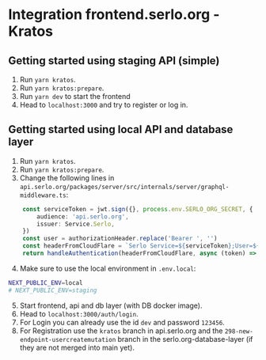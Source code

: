 # Integration frontend.serlo.org - Kratos

## Getting started using staging API (simple)

1. Run `yarn kratos`.
2. Run `yarn kratos:prepare`.
3. Run `yarn dev` to start the frontend
4. Head to `localhost:3000` and try to register or log in.

## Getting started using local API and database layer

1. Run `yarn kratos`.
2. Run `yarn kratos:prepare`.
3. Change the following lines in `api.serlo.org/packages/server/src/internals/server/graphql-middleware.ts`:

```typescript
    const serviceToken = jwt.sign({}, process.env.SERLO_ORG_SECRET, {
        audience: 'api.serlo.org',
        issuer: Service.Serlo,
    })
    const user = authorizationHeader.replace('Bearer ', '')
    const headerFromCloudFlare = `Serlo Service=${serviceToken};User=${user}`
    return handleAuthentication(headerFromCloudFlare, async (token) => {
```

4. Make sure to use the local environment in `.env.local`:

```bash
NEXT_PUBLIC_ENV=local
# NEXT_PUBLIC_ENV=staging
```

5. Start frontend, api and db layer (with DB docker image).
6. Head to `localhost:3000/auth/login`.
7. For Login you can already use the id `dev` and password `123456`.
8. For Registration use the `kratos` branch in api.serlo.org and the `298-new-endpoint-usercreatemutation` branch in the serlo.org-database-layer (if they are not merged into main yet).
